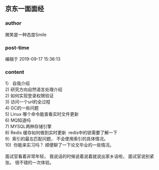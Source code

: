 ## 京东一面面经
### author 
微笑是一种态度Smile
### post-time 

编辑于  2019-09-17 15:36:13
### content 
<div class="post-topic-des nc-post-content">
 <div>
  1） 自我介绍
 </div>
 <div>
  2) 研究方向自然语言处理介绍
 </div>
 <div>
  2) 如何实现登录权限验证
 </div>
 <div>
  3) 访问一个url的全过程
 </div>
 <div>
  4) GC的一些问题
 </div>
 <div>
  5) Linux 哪个命令能查看实时文件更新
 </div>
 <div>
  6) MQ知道吗
 </div>
 <div>
  7) MYSQL两种存储引擎
 </div>
 <div>
  8) Redis 缓存如何做到实时更新  redis中的锁需要了解一下
 </div>
 <div>
  9）索引的最左匹配问题， 不会使用索引的具体情况。
 </div>
 <div>
  10)  你能来实习吗？ 顺便聊了一下论文毕业的一些情况。
 </div>
 <div>
  <br/>
 </div>
 <div>
  面试官看着非常年轻， 我说话的时候说着说着就说出家乡话啦， 面试官说别紧张。 很不错的一次体验。
 </div>
</div>
